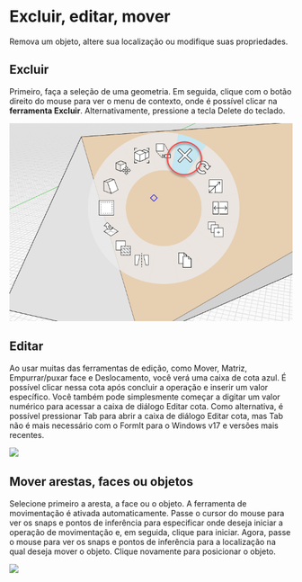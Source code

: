 # Excluir, editar, mover

Remova um objeto, altere sua localização ou modifique suas propriedades.

## Excluir

Primeiro, faça a seleção de uma geometria. Em seguida, clique com o botão direito do mouse para ver o menu de contexto, onde é possível clicar na **ferramenta Excluir**. Alternativamente, pressione a tecla Delete do teclado.

![](<../.gitbook/assets/delete (1).png>)

## Editar

Ao usar muitas das ferramentas de edição, como Mover, Matriz, Empurrar/puxar face e Deslocamento, você verá uma caixa de cota azul. É possível clicar nessa cota após concluir a operação e inserir um valor específico. Você também pode simplesmente começar a digitar um valor numérico para acessar a caixa de diálogo Editar cota. Como alternativa, é possível pressionar Tab para abrir a caixa de diálogo Editar cota, mas Tab não é mais necessário com o FormIt para o Windows v17 e versões mais recentes.

![](<../.gitbook/assets/edit\_dimensions (1).png>)

## Mover arestas, faces ou objetos

Selecione primeiro a aresta, a face ou o objeto. A ferramenta de movimentação é ativada automaticamente. Passe o cursor do mouse para ver os snaps e pontos de inferência para especificar onde deseja iniciar a operação de movimentação e, em seguida, clique para iniciar. Agora, passe o mouse para ver os snaps e pontos de inferência para a localização na qual deseja mover o objeto. Clique novamente para posicionar o objeto.

![](../.gitbook/assets/edit\_edge.png)
